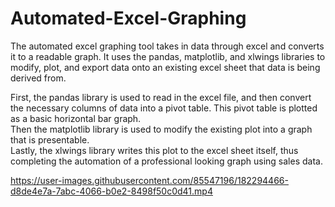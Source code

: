 # Automated-Excel-Graphing

The automated excel graphing tool takes in data through excel and converts it to a readable graph. It uses the pandas, matplotlib, and xlwings libraries to modify, plot, and export data onto an existing excel sheet that data is being derived from.  

First, the pandas library is used to read in the excel file, and then convert the necessary columns of data into a pivot table. This pivot table is plotted as a basic horizontal bar graph.  
Then the matplotlib library is used to modify the existing plot into a graph that is presentable.  
Lastly, the xlwings library writes this plot to the excel sheet itself, thus completing the automation of a professional looking graph using sales data.  



https://user-images.githubusercontent.com/85547196/182294466-d8de4e7a-7abc-4066-b0e2-8498f50c0d41.mp4
